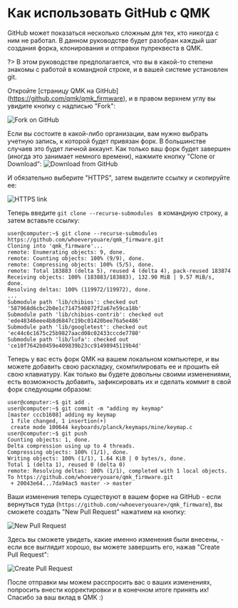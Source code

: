 # Как использовать GitHub с QMK

GitHub может показаться несколько сложным для тех, кто никогда с ним не работал. В данном руководстве будет разобран каждый шаг создания форка, клонирования и отправки пулреквеста в QMK.

?> В этом руководстве предполагается, что вы в какой-то степени знакомы с работой в командной строке, и в вашей системе установлен git.

Откройте [страницу QMK на GitHub] (https://github.com/qmk/qmk_firmware), и в правом верхнем углу вы увидите кнопку с надписью "Fork":

![Fork on GitHub](https://i.imgur.com/8Toomz4.jpg)

Если вы состоите в какой-либо организации, вам нужно выбрать учетную запись, к которой будет привязан форк. В большинстве случаев это будет личной аккаунт. Как только ваш форк будет завершен (иногда это занимает немного времени), нажмите кнопку "Clone or Download":
![Download from GitHub](https://i.imgur.com/N1NYcSz.jpg)

И обязательно выберите "HTTPS", затем выделите ссылку и скопируйте ее:

![HTTPS link](https://i.imgur.com/eGO0ohO.jpg)

Теперь введите `git clone --recurse-submodules ` в командную строку, а затем вставьте ссылку:

```
user@computer:~$ git clone --recurse-submodules https://github.com/whoeveryouare/qmk_firmware.git
Cloning into 'qmk_firmware'...
remote: Enumerating objects: 9, done.
remote: Counting objects: 100% (9/9), done.
remote: Compressing objects: 100% (5/5), done.
remote: Total 183883 (delta 5), reused 4 (delta 4), pack-reused 183874
Receiving objects: 100% (183883/183883), 132.90 MiB | 9.57 MiB/s, done.
Resolving deltas: 100% (119972/119972), done.
...
Submodule path 'lib/chibios': checked out '587968d6cbc2b0e1c7147540872f2a67e59ca18b'
Submodule path 'lib/chibios-contrib': checked out 'ede48346eee4b8d6847c19bc01420bee76a5e486'
Submodule path 'lib/googletest': checked out 'ec44c6c1675c25b9827aacd08c02433cccde7780'
Submodule path 'lib/lufa': checked out 'ce10f7642b0459e409839b23cc91498945119b4d'
```

Теперь у вас есть форк QMK на вашем локальном компьютере, и вы можете добавить свою раскладку, скомпилировать ее и прошить ей свою клавиатуру. Как только вы будете довольны своими изменениями, есть возможность добавить, зафиксировать их и сделать коммит в свой форк следующим образом:

```
user@computer:~$ git add .
user@computer:~$ git commit -m "adding my keymap"
[master cccb1608] adding my keymap
 1 file changed, 1 insertion(+)
 create mode 100644 keyboards/planck/keymaps/mine/keymap.c
user@computer:~$ git push
Counting objects: 1, done.
Delta compression using up to 4 threads.
Compressing objects: 100% (1/1), done.
Writing objects: 100% (1/1), 1.64 KiB | 0 bytes/s, done.
Total 1 (delta 1), reused 0 (delta 0)
remote: Resolving deltas: 100% (1/1), completed with 1 local objects.
To https://github.com/whoeveryouare/qmk_firmware.git
 + 20043e64...7da94ac5 master -> master
```

Ваши изменения теперь существуют в вашем форке на GitHub - если вернуться туда (`https://github.com/<whoeveryouare>/qmk_firmware`), вы сможете создать "New Pull Request" нажатием на кнопку:

![New Pull Request](https://i.imgur.com/DxMHpJ8.jpg)

Здесь вы сможете увидеть, какие именно изменения были внесены, - если все выглядит хорошо, вы можете завершить его, нажав "Create Pull Request":

![Create Pull Request](https://i.imgur.com/Ojydlaj.jpg)

После отправки мы можем расспросить вас о ваших изменениях, попросить внести корректировки и в конечном итоге принять их! Спасибо за ваш вклад в QMK :)
